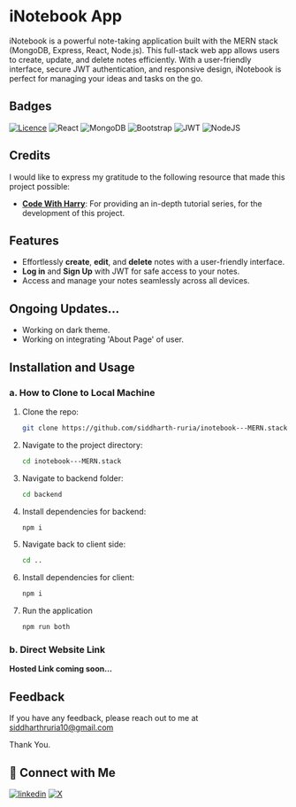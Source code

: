 
# iNotebook App
iNotebook is a powerful note-taking application built with the MERN stack (MongoDB, Express, React, Node.js). This full-stack web app allows users to create, update, and delete notes efficiently. With a user-friendly interface, secure JWT authentication, and responsive design, iNotebook is perfect for managing your ideas and tasks on the go.

## Badges




[![Licence](https://img.shields.io/github/license/Ileriayo/markdown-badges?style=for-the-badge)](./LICENSE)
![React](https://img.shields.io/badge/react-%2320232a.svg?style=for-the-badge&logo=react&logoColor=%2361DAFB)
![MongoDB](https://img.shields.io/badge/MongoDB-%234ea94b.svg?style=for-the-badge&logo=mongodb&logoColor=white)
![Bootstrap](https://img.shields.io/badge/bootstrap-%238511FA.svg?style=for-the-badge&logo=bootstrap&logoColor=white)
![JWT](https://img.shields.io/badge/JWT-black?style=for-the-badge&logo=JSON%20web%20tokens)
![NodeJS](https://img.shields.io/badge/node.js-6DA55F?style=for-the-badge&logo=node.js&logoColor=white)
## Credits

I would like to express my gratitude to the following resource that made this project possible:

- **[Code With Harry](https://www.youtube.com/@CodeWithHarry)**: For providing an in-depth tutorial series, for the development of this project.




## Features

- Effortlessly **create**, **edit**, and **delete** notes with a user-friendly interface.
- **Log in** and **Sign Up** with JWT for safe access to your notes.
- Access and manage your notes seamlessly across all devices.

## Ongoing Updates...

- Working on dark theme.
- Working on integrating 'About Page' of user.


## Installation and Usage

### a. How to Clone to Local Machine

1. Clone the repo:
   ```bash
   git clone https://github.com/siddharth-ruria/inotebook---MERN.stack.git
   ```

2. Navigate to the project directory:
   ```bash
   cd inotebook---MERN.stack
   ```

4. Navigate to backend folder:
   ```bash
   cd backend
   ``` 
4. Install dependencies for backend:
   ```bash
   npm i
   ```

5. Navigate back to client side:
   ```bash
   cd ..
   ```
6. Install dependencies for client:
   ```bash
   npm i
   ```
7. Run the application
   ```bash
   npm run both
   ```
### b. Direct Website Link
**Hosted Link coming soon...**
## Feedback

If you have any feedback, please reach out to me at siddharthruria10@gmail.com

Thank You.
## 🔗 Connect with Me
[![linkedin](https://img.shields.io/badge/linkedin-0A66C2?style=for-the-badge&logo=linkedin&logoColor=white)](https://www.linkedin.com/in/ruria-siddharth/)
[![X](https://img.shields.io/badge/X-%23000000.svg?style=for-the-badge&logo=X&logoColor=white)](https://x.com/ruriaxcodes)


